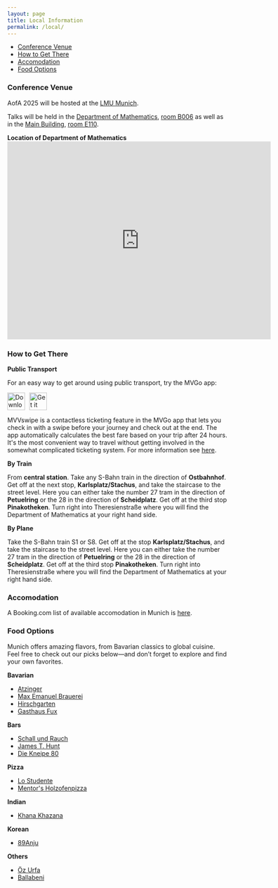 ```yaml
---
layout: page
title: Local Information
permalink: /local/
---
```


<ul>
    <li><a href="#conference_venue">Conference Venue</a></li>
    <li><a href="#how_to_get_there">How to Get There</a></li>
    <li><a href="#accomodation">Accomodation</a></li>
    <li><a href="#food_options">Food Options</a></li>
</ul>

<h3 id="conference_venue">Conference Venue</h3>
<p>
    AofA 2025 will be hosted at the <a href="https://www.lmu.de">LMU Munich</a>.
</p>
<p>
    Talks will be held in the <a href="https://maps.app.goo.gl/XF2adtUCUoceaazu5">Department of Mathematics</a>, <a href="https://www.lmu.de/raumfinder/#/building/bw1003/map?room=100200006_">room B006</a> as well as in the <a href="https://maps.app.goo.gl/SLK5K89Zt9pkz4Ak9">Main Building</a>, <a href="https://www.lmu.de/raumfinder/#/building/bw0000/map?room=001901238_">room E110</a>.
</p>
<strong>Location of Department of Mathematics</strong>
<iframe src="https://www.google.com/maps/embed?pb=!1m18!1m12!1m3!1d1119.2483636879128!2d11.572180930105521!3d48.148107708190324!2m3!1f0!2f0!3f0!3m2!1i1024!2i768!4f13.1!3m3!1m2!1s0x479e75ec2782473d%3A0x747dc9ad542c4ce1!2sMathematisches%20Institut%20der%20LMU%20M%C3%BCnchen!5e0!3m2!1sde!2sde!4v1752504034963!5m2!1sde!2sde" title="Location Department of Mathematics" width="600" height="450" style="border:0;" allowfullscreen="" loading="lazy" referrerpolicy="no-referrer-when-downgrade" alt="map of location of Department of mathematics"></iframe>

<h3 id="how_to_get_there">How to Get There</h3>
<strong>Public Transport</strong>
<p>
    For an easy way to get around using public transport, try the MVGo app:
</p>
<div style="display: flex; gap: 10px; align-items: center;">
  <a href="https://apps.apple.com/de/app/mvgo/id991757585" target="_blank">
    <img src="https://developer.apple.com/assets/elements/badges/download-on-the-app-store.svg" alt="Download on the App Store" height="40">
  </a>

  <a href="https://play.google.com/store/search?q=mvgo&c=apps" target="_blank">
    <img src="https://upload.wikimedia.org/wikipedia/commons/7/78/Google_Play_Store_badge_EN.svg" alt="Get it on Google Play" height="40">
  </a>
</div>
<p>
    MVVswipe is a contactless ticketing feature in the MVGo app that lets you check in with a swipe before your journey and check out at the end. The app automatically calculates the best fare based on your trip after 24 hours. It's the most convenient way to travel without getting involved in the somewhat complicated ticketing system. For more information see <a href="https://www.mvg.de/services/unsere-apps/mvgo/mvvswipe.html#">here</a>.
</p>
<strong>By Train</strong>
<p>
    From <strong>central station</strong>. Take any S-Bahn train in the direction of <strong>Ostbahnhof</strong>. Get off at the next stop, <strong>Karlsplatz/Stachus</strong>, and take the staircase to the street level. Here you can either take the number 27 tram in the direction of <strong>Petuelring</strong> or the 28 in the direction of <strong>Scheidplatz</strong>. Get off at the third stop <strong> Pinakotheken</strong>. Turn right into Theresienstraße where you will find the Department of Mathematics at your right hand side.
</p>
<strong>By Plane</strong>
<p>
    Take the S-Bahn train S1 or S8. Get off at the stop <strong>Karlsplatz/Stachus</strong>, and take the staircase to the street level. Here you can either take the number 27 tram in the direction of <strong>Petuelring</strong> or the 28 in the direction of <strong>Scheidplatz</strong>. Get off at the third stop <strong>Pinakotheken</strong>. Turn right into Theresienstraße where you will find the Department of Mathematics at your right hand side.
</p>

<h3 id="accomodation">Accomodation</h3>
<p>
    A Booking.com list of available accomodation in Munich is <a href="https://www.booking.com/searchresults.html?ss=Munich%2C+Bavaria%2C+Germany&efdco=1&label=gen173nr-1FCAEoggI46AdIM1gEaDuIAQGYATG4ARnIAQ_YAQHoAQH4AQKIAgGoAgO4AoTH1MMGwAIB0gIkNzc0ZGY2NjMtOWE1MC00YTU3LWJlOGMtNDliMWI0YWE0YjJj2AIF4AIB&aid=304142&lang=en-us&sb=1&src_elem=sb&src=index&dest_id=-1829149&dest_type=city&place_id=city%2F-1829149&ac_position=0&ac_click_type=b&ac_langcode=en&ac_suggestion_list_length=5&search_selected=true&search_pageview_id=4cfa6d828a23005e&ac_meta=GhA0Y2ZhNmQ4MjhhMjMwMDVlIAAoATICZW46Bk11bmljaEAASgBQAA%3D%3D&checkin=2026-06-22&checkout=2026-06-26&group_adults=1&no_rooms=1&group_children=0">here</a>.
</p>

<h3 id="food_options">Food Options</h3>
<p>
Munich offers amazing flavors, from Bavarian classics to global cuisine. Feel free to check out our picks below—and don’t forget to explore and find your own favorites.
</p>
<strong>Bavarian</strong>
<ul>
    <li><a href="https://maps.app.goo.gl/AAi8QHN5QPzL3DYM7">Atzinger</a></li>
    <li><a href="https://maps.app.goo.gl/wYwfxfoV7JxzuAa19">Max Emanuel Brauerei</a></li>
    <li><a href="https://maps.app.goo.gl/hNvrsuHQEJcw1gXF9">Hirschgarten</a></li>
    <li><a href="https://maps.app.goo.gl/pRdwed6scQEzvZzUA">Gasthaus Fux</a></li>
</ul>
<strong>Bars</strong>
<ul>
    <li><a href="https://maps.app.goo.gl/PnRM64YQka4wdRM79">Schall und Rauch</a></li>
    <li><a href="https://maps.app.goo.gl/XdXmYC2UmqUma7yq7">James T. Hunt</a></li>
    <li><a href="https://maps.app.goo.gl/BvJonkMtfxAbijRs7">Die Kneipe 80</a></li>
</ul>
<strong>Pizza</strong>
<ul>
    <li><a href="https://maps.app.goo.gl/U7yiviTE8cT6Ug9k8">Lo Studente</a></li>
    <li><a href="https://maps.app.goo.gl/auhCUqKDfy77QcYR7">Mentor's Holzofenpizza</a></li>
</ul>
<strong>Indian</strong>
<ul>
    <li><a href="https://maps.app.goo.gl/eSL8oRWsiRY2yJBv8">Khana Khazana</a></li>
</ul>
<strong>Korean</strong>
<ul>
    <li><a href="https://maps.app.goo.gl/VxuwBb5dsA2nDD579">89Anju</a></li>
</ul>
<strong>Others</strong>
<ul>
    <li><a href="https://maps.app.goo.gl/voZ1vfpdkuei1si8A">Öz Urfa</a></li>
    <li><a href="https://maps.app.goo.gl/XT8zpyN9X7UxqEcn7">Ballabeni</a></li>
</ul>


<!--
## Conference Venue

AofA 2025 will be hosted at the [University of Munich](https://www.lmu.de).
 
Talks will be held in the [*Department of Mathematics*](https://maps.app.goo.gl/bExCHyCWzUygG5NF9), [**room B006**](https://www.lmu.de/raumfinder/#/building/bw1003/map?room=100200006_) as well as in the [*Main Building*](https://maps.app.goo.gl/SLK5K89Zt9pkz4Ak9), [**room E110**](https://www.lmu.de/raumfinder/#/building/bw0000/map?room=001901238_)
-->
